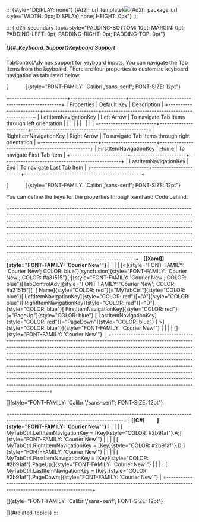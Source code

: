 ::: {style="DISPLAY: none"}
[](ms-xhelp:///?Id=d2h_url_template){#d2h_url_template}![](!package_url!){#d2h_package_url style="WIDTH: 0px; DISPLAY: none; HEIGHT: 0px"}
:::

::: {.d2h_secondary_topic style="PADDING-BOTTOM: 10pt; MARGIN: 0pt; PADDING-LEFT: 0pt; PADDING-RIGHT: 0pt; PADDING-TOP: 0pt"}
##### []{#_Keyboard_Support}Keyboard Support

TabControlAdv has support for keyboard inputs. You can navigate the Tab Items from the keyboard. There are four properties to customize keyboard navigation as tabulated below.

[            ]{style="FONT-FAMILY: 'Calibri','sans-serif'; FONT-SIZE: 12pt"}

+------------------------+-----------------------+-------------------------------------------------+
| Properties             | Default Key           | Description                                     |
+------------------------+-----------------------+-------------------------------------------------+
| LeftItemNavigationKey  | Left Arrow            | To navigate Tab Items through left orientation  |
|                        |                       |                                                 |
|                        |                       |                                                 |
+------------------------+-----------------------+-------------------------------------------------+
| RightItemNavigationKey | Right Arrow           | To navigate Tab Items through right orientation |
+------------------------+-----------------------+-------------------------------------------------+
| FirstItemNavigationKey | Home                  | To navigate First Tab Item                      |
+------------------------+-----------------------+-------------------------------------------------+
| LastItemNavigationKey  | End                   | To navigate Last Tab Item                       |
+------------------------+-----------------------+-------------------------------------------------+

[            ]{style="FONT-FAMILY: 'Calibri','sans-serif'; FONT-SIZE: 12pt"}

You can define the keys for the properties through xaml and Code behind.

+----------------------------------------------------------------------------------------------------------------------------------------------------------------------------------------------------------------------------------------------------------------------------------------------------------------------------------------------------------------------------------------------------------------------------------------------------------------------------------------------------------------------------------------------------------------------------------------------------------------------------------------------------------------------------------------------------+
| **[\[Xaml\]]{style="FONT-FAMILY: 'Courier New'"}**                                                                                                                                                                                                                                                                                                                                                                                                                                                                                                                                                                                                                                                 |
|                                                                                                                                                                                                                                                                                                                                                                                                                                                                                                                                                                                                                                                                                                    |
| [\<]{style="FONT-FAMILY: 'Courier New'; COLOR: blue"}[syncfusion]{style="FONT-FAMILY: 'Courier New'; COLOR: #a31515"}[:]{style="FONT-FAMILY: 'Courier New'; COLOR: blue"}[TabControlAdv]{style="FONT-FAMILY: 'Courier New'; COLOR: #a31515"}[  [ Name]{style="COLOR: red"}[=\"MyTabCtrl\"]{style="COLOR: blue"}[ LeftItemNavigationKey]{style="COLOR: red"}[=\"A\"]{style="COLOR: blue"}[ RightItemNavigationKey]{style="COLOR: red"}[=\"D\"]{style="COLOR: blue"}[ FirstItemNavigationKey]{style="COLOR: red"}[=\"PageUp\"]{style="COLOR: blue"} [ LastItemNavigationKey]{style="COLOR: red"}[=\"PageDown\"]{style="COLOR: blue"} [ \>]{style="COLOR: blue"}]{style="FONT-FAMILY: 'Courier New'"} |
|                                                                                                                                                                                                                                                                                                                                                                                                                                                                                                                                                                                                                                                                                                    |
| []{style="FONT-FAMILY: 'Courier New'"}                                                                                                                                                                                                                                                                                                                                                                                                                                                                                                                                                                                                                                                             |
+----------------------------------------------------------------------------------------------------------------------------------------------------------------------------------------------------------------------------------------------------------------------------------------------------------------------------------------------------------------------------------------------------------------------------------------------------------------------------------------------------------------------------------------------------------------------------------------------------------------------------------------------------------------------------------------------------+

[]{style="FONT-FAMILY: 'Calibri','sans-serif'; FONT-SIZE: 12pt"} 

+-----------------------------------------------------------------------------------------------------------------------------+
| **[\[C#\]          ]{style="FONT-FAMILY: 'Courier New'"}**                                                                  |
|                                                                                                                             |
| [            MyTabCtrl.LeftItemNavigationKey = [Key]{style="COLOR: #2b91af"}.A;]{style="FONT-FAMILY: 'Courier New'"}        |
|                                                                                                                             |
| [            MyTabCtrl.RightItemNavigationKey = [Key]{style="COLOR: #2b91af"}.D;]{style="FONT-FAMILY: 'Courier New'"}       |
|                                                                                                                             |
| [            MyTabCtrl.FirstItemNavigationKey = [Key]{style="COLOR: #2b91af"}.PageUp;]{style="FONT-FAMILY: 'Courier New'"}  |
|                                                                                                                             |
| [            MyTabCtrl.LastItemNavigationKey = [Key]{style="COLOR: #2b91af"}.PageDown;]{style="FONT-FAMILY: 'Courier New'"} |
+-----------------------------------------------------------------------------------------------------------------------------+

[]{style="FONT-FAMILY: 'Calibri','sans-serif'; FONT-SIZE: 12pt"} 

[]{#related-topics}
:::
